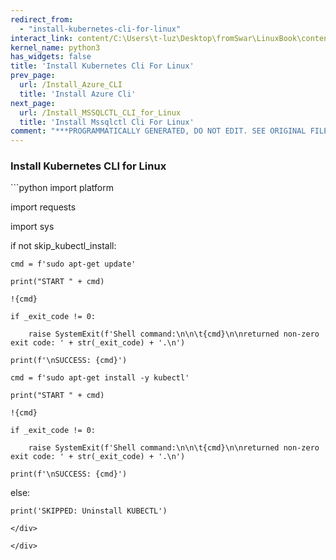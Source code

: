 ```yaml
---
redirect_from:
  - "install-kubernetes-cli-for-linux"
interact_link: content/C:\Users\t-luz\Desktop\fromSwar\LinuxBook\content\Install_Kubernetes_CLI_for_Linux.ipynb
kernel_name: python3
has_widgets: false
title: 'Install Kubernetes Cli For Linux'
prev_page:
  url: /Install_Azure_CLI
  title: 'Install Azure Cli'
next_page:
  url: /Install_MSSQLCTL_CLI_for_Linux
  title: 'Install Mssqlctl Cli For Linux'
comment: "***PROGRAMMATICALLY GENERATED, DO NOT EDIT. SEE ORIGINAL FILES IN /content***"
---
```


### Install Kubernetes CLI for Linux

<div markdown="1" class="cell code_cell">
<div class="input_area" markdown="1">
```python
import platform

import requests

import sys



if not skip_kubectl_install:

    cmd = f'sudo apt-get update'

    print("START " + cmd)

    !{cmd}

    if _exit_code != 0:

        raise SystemExit(f'Shell command:\n\n\t{cmd}\n\nreturned non-zero exit code: ' + str(_exit_code) + '.\n')

    print(f'\nSUCCESS: {cmd}')

    cmd = f'sudo apt-get install -y kubectl'

    print("START " + cmd)

    !{cmd}

    if _exit_code != 0:

        raise SystemExit(f'Shell command:\n\n\t{cmd}\n\nreturned non-zero exit code: ' + str(_exit_code) + '.\n')

    print(f'\nSUCCESS: {cmd}')



else:

    print('SKIPPED: Uninstall KUBECTL')
```
</div>

</div>
